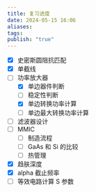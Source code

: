 ```yaml
---
title: 复习进度
date: 2024-05-15 16:06
aliases: 
tags: 
publish: "true"
---
```

- [x] 史密斯圆阻抗匹配
- [x] 单截线
- [ ] 功率放大器
	- [x] 单边器件判断
	- [ ] 稳定性判断
	- [x] 单边转换功率计算
	- [ ] 单边最大转换功率计算
- [ ] 滤波器设计
- [ ] MMIC
	- [ ] 制造流程
	- [ ] GaAs 和 Si 的比较
	- [ ] 热管理
- [x] 趋肤深度
- [x] alpha 截止频率
- [ ] 等效电路计算 S 参数